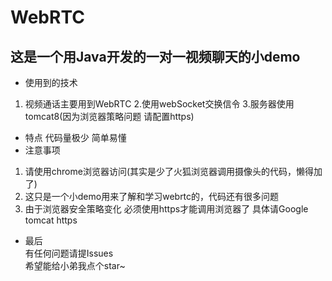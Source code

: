 # WebRTC
这是一个用Java开发的一对一视频聊天的小demo <br>
--------
- 使用到的技术
1. 视频通话主要用到WebRTC 
2.使用webSocket交换信令 
3.服务器使用tomcat8(因为浏览器策略问题 请配置https)
- 特点
代码量极少 简单易懂
- 注意事项
1. 请使用chrome浏览器访问(其实是少了火狐浏览器调用摄像头的代码，懒得加了)
2. 这只是一个小demo用来了解和学习webrtc的，代码还有很多问题
3. 由于浏览器安全策略变化 必须使用https才能调用浏览器了 具体请Google tomcat https
- 最后<br>
有任何问题请提Issues<br>
希望能给小弟我点个star~<br>

